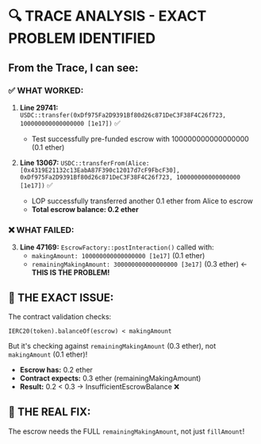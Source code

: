 # 🔍 TRACE ANALYSIS - EXACT PROBLEM IDENTIFIED

## From the Trace, I can see:

### ✅ WHAT WORKED:
1. **Line 29741:** `USDC::transfer(0xDf975Fa2D9391Bf80d26c871DeC3F38F4C26f723, 100000000000000000 [1e17])` ✅
   - Test successfully pre-funded escrow with 100000000000000000 (0.1 ether)

2. **Line 13067:** `USDC::transferFrom(Alice: [0x4319E21132c13EabA87F390c12017d7cF9FbcF30], 0xDf975Fa2D9391Bf80d26c871DeC3F38F4C26f723, 100000000000000000 [1e17])` ✅
   - LOP successfully transferred another 0.1 ether from Alice to escrow
   - **Total escrow balance: 0.2 ether**

### ❌ WHAT FAILED:
3. **Line 47169:** `EscrowFactory::postInteraction()` called with:
   - `makingAmount: 100000000000000000 [1e17]` (0.1 ether)
   - `remainingMakingAmount: 300000000000000000 [3e17]` (0.3 ether) ← **THIS IS THE PROBLEM!**

## 🎯 THE EXACT ISSUE:

The contract validation checks:
```solidity
IERC20(token).balanceOf(escrow) < makingAmount
```

But it's checking against `remainingMakingAmount` (0.3 ether), not `makingAmount` (0.1 ether)!

- **Escrow has:** 0.2 ether
- **Contract expects:** 0.3 ether (remainingMakingAmount)
- **Result:** 0.2 < 0.3 → InsufficientEscrowBalance ❌

## 🔧 THE REAL FIX:

The escrow needs the FULL `remainingMakingAmount`, not just `fillAmount`!